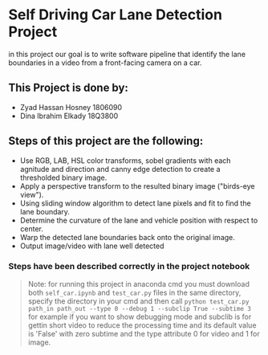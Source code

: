 # Self Driving Car Lane Detection Project

in this project our goal is to write software pipeline that identify the lane boundaries in a
video from a front-facing camera on a car.

## This Project is done by:
- Zyad Hassan Hosney 1806090
- Dina Ibrahim Elkady 18Q3800


## Steps of this project are the following:

- Use  RGB, LAB, HSL color transforms, sobel gradients with each agnitude and direction and canny edge detection to create a thresholded binary image.
- Apply a perspective transform to the resulted binary image ("birds-eye view").
- Using sliding window algorithm to detect lane pixels and fit to find the lane boundary.
- Determine the curvature of the lane and vehicle position with respect to center.
- Warp the detected lane boundaries back onto the original image.
- Output image/video with lane well detected

### Steps have been described correctly in the project notebook

> Note: for running this project in anaconda cmd you must download both `self_car.ipynb` and `test_car.py` files in the same directory, specify the directory in your cmd and then call `python test_car.py path_in path_out --type 0 --debug 1 --subclip True --subtime 3` for example if you want to show debugging mode and subclib is for gettin short video to reduce the processing time and its default value is 'False' with zero subtime and the type attribute 0 for video and 1 for image.
